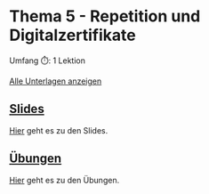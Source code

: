 # Thema 5 - Repetition und Digitalzertifikate

Umfang ⏱️: 1 Lektion

[Alle Unterlagen anzeigen](https://github.com/janikvonrotz/encrypt.casa/tree/main/topic-5)

## [Slides](slides5.md)

[Hier](slides5.md) geht es zu den Slides.

## [Übungen](excercise5.md)

[Hier](excercise5.md) geht es zu den Übungen.